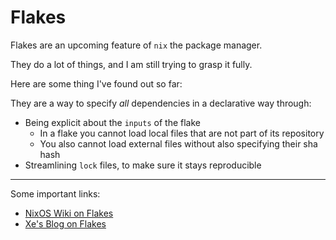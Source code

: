 # Flakes

Flakes are an upcoming feature of `nix` the package manager.

They do a lot of things, and I am still trying to grasp it fully.

Here are some thing I've found out so far:

They are a way to specify _all_ dependencies in a declarative way through:

- Being explicit about the `inputs` of the flake
    - In a flake you cannot load local files that are not part of its repository
    - You also cannot load external files without also specifying their sha hash
- Streamlining `lock` files, to make sure it stays reproducible



----------------


Some important links:

- [NixOS Wiki on Flakes](https://nixos.wiki/wiki/Flakes)
- [Xe's Blog on Flakes](https://christine.website/blog/nix-flakes-1-2022-02-21)
